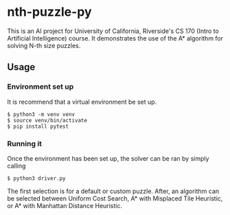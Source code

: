 # nth-puzzle-py

This is an AI project for University of California, Riverside's CS 170 (Intro to
Artificial Intelligence) course. It demonstrates the use of the A* algorithm 
for solving N-th size puzzles. 

## Usage
### Environment set up

It is recommend that a virtual environment be set up.

```
$ python3 -m venv venv
$ source venv/bin/activate
$ pip install pytest
```

### Running it

Once the environment has been set up, the solver can be ran by simply calling

```
$ python3 driver.py
```

The first selection is for a default or custom puzzle. After, an algorithm can
be selected between Uniform Cost Search, A* with Misplaced Tile Heuristic, or A*
with Manhattan Distance Heuristic. 